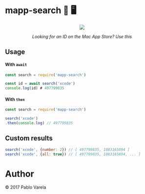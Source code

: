 # mapp-search 🔎 🖥

<p align="center">
  <a href="https://www.npmjs.com/package/mapp-search"><img src="https://img.shields.io/npm/dt/mapp-search.svg" /></a>
  <p align="center"><i>Looking for an ID on the Mac App Store? Use this</i></p>
</p>

## Usage 

#### With `await`
```javascript
const search = require('mapp-search')

const id = await search('xcode')
console.log(id) # 497799835
```

#### With `then`
```javascript
const search = require('mapp-search')

search('xcode')
.then(console.log) // 497799835
```

## Custom results

```javascript
search('xcode', {number: 2}) // [ 497799835, 1083165894 ]
search('xcode', {all: true}) // [ 497799835, 1083165894, ... ]
```

# Author

© 2017 Pablo Varela

